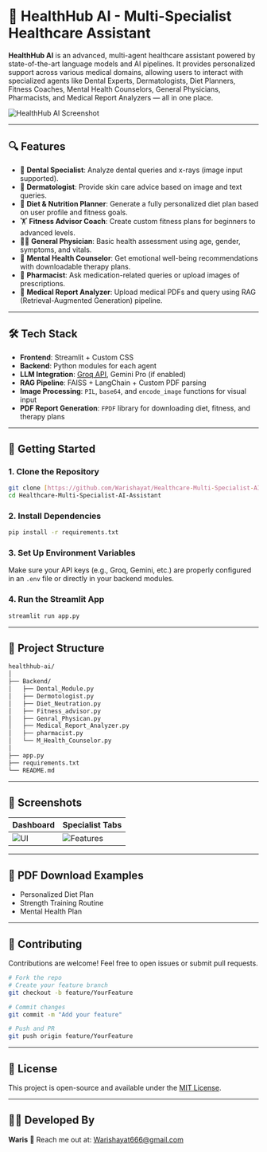 # 🏥 HealthHub AI - Multi-Specialist Healthcare Assistant

**HealthHub AI** is an advanced, multi-agent healthcare assistant powered by state-of-the-art language models and AI pipelines. It provides personalized support across various medical domains, allowing users to interact with specialized agents like Dental Experts, Dermatologists, Diet Planners, Fitness Coaches, Mental Health Counselors, General Physicians, Pharmacists, and Medical Report Analyzers — all in one place.

![HealthHub AI Screenshot](https://th.bing.com/th/id/OIP.-VH9JiaEYFtLCToj3rI8JgHaE7?cb=iwc2\&rs=1\&pid=ImgDetMain)

---

## 🔍 Features

* 🦷 **Dental Specialist**: Analyze dental queries and x-rays (image input supported).
* 🧴 **Dermatologist**: Provide skin care advice based on image and text queries.
* 🥗 **Diet & Nutrition Planner**: Generate a fully personalized diet plan based on user profile and fitness goals.
* 🏋️ **Fitness Advisor Coach**: Create custom fitness plans for beginners to advanced levels.
* 👨‍⚕️ **General Physician**: Basic health assessment using age, gender, symptoms, and vitals.
* 🧠 **Mental Health Counselor**: Get emotional well-being recommendations with downloadable therapy plans.
* 💊 **Pharmacist**: Ask medication-related queries or upload images of prescriptions.
* 📄 **Medical Report Analyzer**: Upload medical PDFs and query using RAG (Retrieval-Augmented Generation) pipeline.

---

## 🛠️ Tech Stack

* **Frontend**: Streamlit + Custom CSS
* **Backend**: Python modules for each agent
* **LLM Integration**: [Groq API](https://groq.com/), Gemini Pro (if enabled)
* **RAG Pipeline**: FAISS + LangChain + Custom PDF parsing
* **Image Processing**: `PIL`, `base64`, and `encode_image` functions for visual input
* **PDF Report Generation**: `FPDF` library for downloading diet, fitness, and therapy plans

---

## 🚀 Getting Started

### 1. Clone the Repository

```bash
git clone [https://github.com/Warishayat/Healthcare-Multi-Specialist-AI-Assistant]
cd Healthcare-Multi-Specialist-AI-Assistant
```

### 2. Install Dependencies

```bash
pip install -r requirements.txt
```

### 3. Set Up Environment Variables

Make sure your API keys (e.g., Groq, Gemini, etc.) are properly configured in an `.env` file or directly in your backend modules.

### 4. Run the Streamlit App

```bash
streamlit run app.py
```

---

## 📁 Project Structure

```bash
healthhub-ai/
│
├── Backend/
│   ├── Dental_Module.py
│   ├── Dermotologist.py
│   ├── Diet_Neutration.py
│   ├── Fitness_advisor.py
│   ├── Genral_Physican.py
│   ├── Medical_Report_Analyzer.py
│   ├── pharmacist.py
│   └── M_Health_Counselor.py
│
├── app.py
├── requirements.txt
└── README.md
```

---

## 📸 Screenshots

| Dashboard                                                                                     | Specialist Tabs                              |
| --------------------------------------------------------------------------------------------- | -------------------------------------------- |
| ![UI](https://th.bing.com/th/id/OIP.-VH9JiaEYFtLCToj3rI8JgHaE7?cb=iwc2\&rs=1\&pid=ImgDetMain) | ![Features](https://your-screenshot-url.png) |

---

## 📄 PDF Download Examples

* Personalized Diet Plan
* Strength Training Routine
* Mental Health Plan

---

## 🤝 Contributing

Contributions are welcome! Feel free to open issues or submit pull requests.

```bash
# Fork the repo
# Create your feature branch
git checkout -b feature/YourFeature

# Commit changes
git commit -m "Add your feature"

# Push and PR
git push origin feature/YourFeature
```

---

## 📃 License

This project is open-source and available under the [MIT License](LICENSE).

---

## 👨‍💻 Developed By

**Waris**
📧 Reach me out at: Warishayat666@gmail.com
